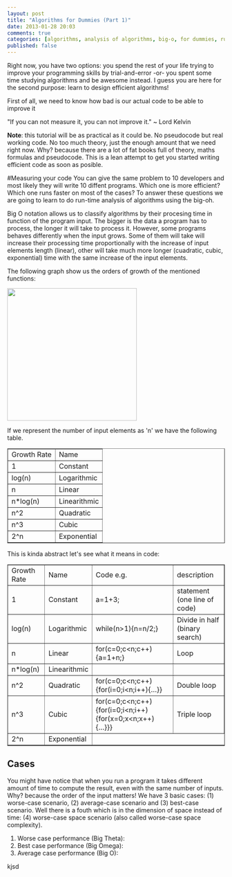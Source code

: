 ```yaml
---
layout: post
title: "Algorithms for Dummies (Part 1)"
date: 2013-01-28 20:03
comments: true
categories: [algorithms, analysis of algorithms, big-o, for dummies, runtime analysis, tutorials, ruby, java]
published: false
---
```


Right now, you have two options: you spend the rest of your life trying to improve your programming skills by trial-and-error -or- you spent some time studying algorithms and be awesome instead. I guess you are here for the second purpose: learn to design efficient algorithms!

First of all, we need to know how bad is our actual code to be able to improve it

"If you can not measure it, you can not improve it." ~ Lord Kelvin

**Note**: this tutorial will be as practical as it could be. No pseudocode but real working code. No too much theory, just the enough amount that we need right now. 
Why? because there are a lot of fat books full of theory, maths formulas and pseudocode. This is a lean attempt to get you started writing efficient code as soon as posible.

#Measuring your code
You can give the same problem to 10 developers and most likely they will write 10 diffent programs. Which one is more efficient? Which one runs faster on most of the cases? To answer these questions we are going to learn to do run-time analysis of algorithms using the big-oh.

Big O notation allows us to classify algorithms by their procesing time in function of the program input. The bigger is the data a program has to process, the longer it will take to process it. However, some programs behaves differently when the input grows. Some of them will take will increase their processing time proportionally with the increase of input elements length (linear), other will take much more longer (cuadratic, cubic, exponential) time with the same increase of the input elements. 

The following graph show us the orders of growth of the mentioned functions:

<img alt="" src="http://adrianmejiarosario.com/sites/default/files/Screen%20Shot%202011-12-22%20at%203.22.12%20PM.png" style="width: 300px; height: 306px; " />


If we represent the number of input elements as 'n' we have the following table.

<table border=1>
<tr><td>Growth Rate</td><td>Name</td></tr>
<tr><td>1</td><td>Constant</td></tr>
<tr><td>log(n)</td><td>Logarithmic</td></tr>
<tr><td>n</td><td>Linear</td></tr>
<tr><td>n*log(n)</td><td>Linearithmic</td></tr>
<tr><td>n^2</td><td>Quadratic</td></tr>
<tr><td>n^3</td><td>Cubic</td></tr>
<tr><td>2^n</td><td>Exponential</td></tr>
</table>  

This is kinda abstract let's see what it means in code:

<table border=1>
<tr><td>Growth Rate</td><td>Name</td><td>Code e.g.</td><td>description</td></tr>
<tr><td>1</td><td>Constant</td><td>a=1+3;</td><td>statement (one line of code)</td></tr>
<tr><td>log(n)</td><td>Logarithmic</td><td>while(n>1){n=n/2;}</td><td>Divide in half (binary search)</td></tr>
<tr><td>n</td><td>Linear</td><td>for(c=0;c&lt;n;c++){a=1+n;}</td><td>Loop</td></tr>
<tr><td>n*log(n)</td><td>Linearithmic</td><td></td><td></td></tr>
<tr><td>n^2</td><td>Quadratic</td><td>for(c=0;c&lt;n;c++){for(i=0;i&lt;n;i++){…}}</td><td>Double loop</td></tr>
<tr><td>n^3</td><td>Cubic</td><td>for(c=0;c&lt;n;c++){for(i=0;i&lt;n;i++){for(x=0;x&lt;n;x++){…}}}</td><td>Triple loop</td></tr>
<tr><td>2^n</td><td>Exponential</td></tr>
</table>  


## Cases

You might have notice that when you run a program it takes different amount of time to compute the result, even with the same number of inputs. Why? because the order of the input matters! We have 3 basic cases: (1) worse-case scenario, (2) average-case scenario and (3) best-case scenario. Well there is a fouth which is in the dimension of space instead of time: (4) worse-case space scenario (also called worse-case space complexity).

1. Worse case performance (Big Theta): 
2. Best case performance (Big Omega):
3. Average case performance (Big O):

kjsd
